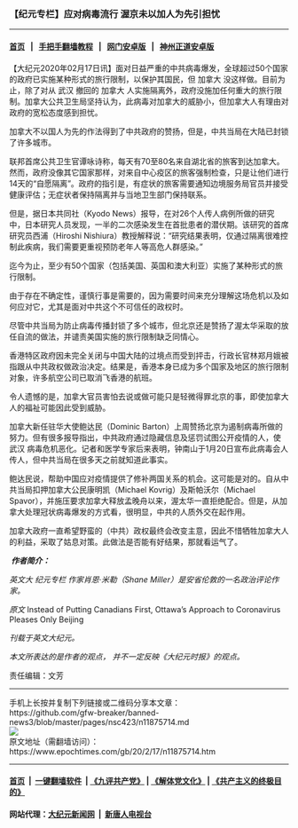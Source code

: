 ### 【纪元专栏】应对病毒流行 渥京未以加人为先引担忧
------------------------

#### [首页](https://github.com/gfw-breaker/banned-news3/blob/master/README.md) &nbsp;&nbsp;|&nbsp;&nbsp; [手把手翻墙教程](https://github.com/gfw-breaker/guides/wiki) &nbsp;&nbsp;|&nbsp;&nbsp; [网门安卓版](https://github.com/oGate2/oGate) &nbsp;&nbsp;|&nbsp;&nbsp; [神州正道安卓版](https://github.com/SzzdOgate/update) 



<div><p>
 【大纪元2020年02月17日讯】面对日益严重的中共病毒爆发，全球超过50个国家的政府已实施某种形式的旅行限制，以保护其国民，但
 <ok href="https://www.epochtimes.com/gb/tag/%E5%8A%A0%E6%8B%BF%E5%A4%A7.html">
  加拿大
 </ok>
 没这样做。目前为止，除了对从
 <ok href="https://www.epochtimes.com/gb/tag/%E6%AD%A6%E6%B1%89.html">
  武汉
 </ok>
 撤回的
 <ok href="https://www.epochtimes.com/gb/tag/%E5%8A%A0%E6%8B%BF%E5%A4%A7.html">
  加拿大
 </ok>
 人实施隔离外，政府没施加任何重大的旅行限制。加拿大公共卫生局坚持认为，此病毒对加拿大的威胁小，但加拿大人有理由对政府的宽松态度感到担忧。
</p>
<p>
 加拿大不以国人为先的作法得到了中共政府的赞扬，但是，中共当局在大陆已封锁了许多城市。
</p>
<p>
 联邦首席公共卫生官谭咏诗称，每天有70至80名来自湖北省的旅客到达加拿大。然而，政府没像其它国家那样，对来自中心疫区的旅客强制检查，只是让他们进行14天的“自愿隔离”。政府的指引是，有症状的旅客需要通知边境服务局官员并接受健康评估；无症状者保持隔离并与当地卫生部门保持联系。
</p>
<p>
 但是，据日本共同社（Kyodo News）报导，在对26个人传人病例所做的研究中，日本研究人员发现，一半的二次感染发生在首批患者的潜伏期。该研究的首席研究员西浦（Hiroshi Nishiura）教授解释说：“研究结果表明，仅通过隔离很难控制此疾病，我们需要更重视预防老年人等高危人群感染。”
</p>
<p>
 迄今为止，至少有50个国家（包括美国、英国和澳大利亚）实施了某种形式的旅行限制。
</p>
<p>
 由于存在不确定性，谨慎行事是需要的，因为需要时间来充分理解这场危机以及如何应对它，尤其是面对中共这个不可信任的政权时。
</p>
<p>
 尽管中共当局为防止病毒传播封锁了多个城市，但北京还是赞扬了渥太华采取的放任自流的做法，并谴责美国实施的旅行限制缺乏同情心。
</p>
<p>
 香港特区政府因未完全关闭与中国大陆的过境点而受到抨击，行政长官林郑月娥被指跟从中共政权做政治决定。结果是，香港本身已成为多个国家及地区的旅行限制对象，许多航空公司已取消飞香港的航班。
</p>
<p>
 令人遗憾的是，加拿大官员害怕去说或做可能只是轻微得罪北京的事，即使加拿大人的福祉可能因此受到威胁。
</p>
<p>
 加拿大新任驻华大使鲍达民（Dominic Barton）上周赞扬北京为遏制病毒所做的努力。但有很多报导指出，中共政府通过隐藏信息及惩罚试图公开疫情的人，使
 <ok href="https://www.epochtimes.com/gb/tag/%E6%AD%A6%E6%B1%89.html">
  武汉
 </ok>
 病毒危机恶化。记者和医学专家后来表明，钟南山于1月20日宣布此病毒会人传人，但中共当局在很多天之前就知道此事实。
</p>
<p>
 鲍达民说，帮助中国应对疫情提供了修补两国关系的机会。这可能是对的。自从中共当局扣押加拿大公民康明凯（Michael Kovrig）及斯帕沃尔（Michael Spavor），并施压要求加拿大释放孟晚舟以来，渥太华一直拒绝配合。但是，从加拿大处理冠状病毒爆发的方式看，很明显，中共的人质外交在起作用。
</p>
<p>
 加拿大政府一直希望野蛮的（中共）政权最终会改变主意，因此不惜牺牲加拿大人的利益，采取了姑息对策。此做法是否能有好结果，那就看运气了。
</p>
<p>
 <em>
  <strong>
   <ok href="https://i.epochtimes.com/assets/uploads/2020/02/shane-miller.jpg">
    <img alt="" class="size-full wp-image-11875765 alignleft" src="https://i.epochtimes.com/assets/uploads/2020/02/shane-miller.jpg"/>
   </ok>
   作者简介：
  </strong>
 </em>
</p>
<p>
 <em>
  英文大
  <ok href="https://www.epochtimes.com/gb/tag/%E7%BA%AA%E5%85%83%E4%B8%93%E6%A0%8F.html">
   纪元专栏
  </ok>
  作家肖恩·米勒（Shane Miller）是安省伦敦的一名政治评论作家。
 </em>
</p>
<p>
 <em>
  原文
 </em>
 <ok href="https://www.theepochtimes.com/instead-of-putting-canadians-first-ottawas-approach-to-coronavirus-pleases-only-beijing_3234640.html">
  Instead of Putting Canadians First, Ottawa’s Approach to Coronavirus Pleases Only Beijing
 </ok>
</p>
<p>
 <em>
  刊载于英文大纪元。
 </em>
</p>
<p>
 <em>
  本文所表达的是作者的观点， 并不一定反映《大纪元时报》的观点。
 </em>
</p>
<p>
 责任编辑：文芳
</p>
</div>
<hr/>
手机上长按并复制下列链接或二维码分享本文章：<br/>
https://github.com/gfw-breaker/banned-news3/blob/master/pages/nsc423/n11875714.md <br/>
<a href='https://github.com/gfw-breaker/banned-news3/blob/master/pages/nsc423/n11875714.md'><img src='https://github.com/gfw-breaker/banned-news3/blob/master/pages/nsc423/n11875714.md.png'/></a> <br/>
原文地址（需翻墙访问）：https://www.epochtimes.com/gb/20/2/17/n11875714.htm


------------------------
#### [首页](https://github.com/gfw-breaker/banned-news3/blob/master/README.md) &nbsp;|&nbsp; [一键翻墙软件](https://github.com/gfw-breaker/nogfw/blob/master/README.md) &nbsp;| [《九评共产党》](https://github.com/gfw-breaker/9ping.md/blob/master/README.md#九评之一评共产党是什么) | [《解体党文化》](https://github.com/gfw-breaker/jtdwh.md/blob/master/README.md) | [《共产主义的终极目的》](https://github.com/gfw-breaker/gczydzjmd.md/blob/master/README.md)

#### 网站代理：[大纪元新闻网](http://167.172.10.89:10080/gb/) &nbsp;|&nbsp; [新唐人电视台](http://167.172.10.89:8808/gb/)


<img src='http://gfw-breaker.win/banned-news3/pages/nsc423/n11875714.md' width='0px' height='0px'/>
